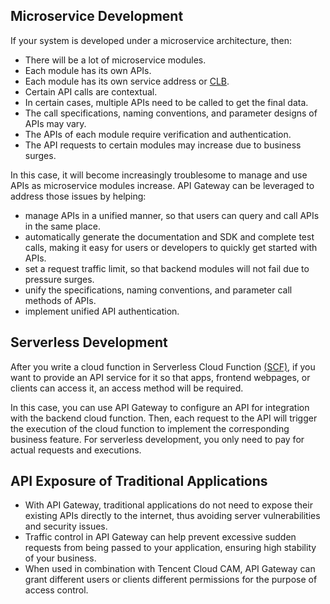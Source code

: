 ## Microservice Development

If your system is developed under a microservice architecture, then:
* There will be a lot of microservice modules.
* Each module has its own APIs.
* Each module has its own service address or [CLB](https://intl.cloud.tencent.com/product/clb).
* Certain API calls are contextual.
* In certain cases, multiple APIs need to be called to get the final data.
* The call specifications, naming conventions, and parameter designs of APIs may vary.
* The APIs of each module require verification and authentication.
* The API requests to certain modules may increase due to business surges.

In this case, it will become increasingly troublesome to manage and use APIs as microservice modules increase. API Gateway can be leveraged to address those issues by helping:
* manage APIs in a unified manner, so that users can query and call APIs in the same place.
* automatically generate the documentation and SDK and complete test calls, making it easy for users or developers to quickly get started with APIs.
* set a request traffic limit, so that backend modules will not fail due to pressure surges.
* unify the specifications, naming conventions, and parameter call methods of APIs.
* implement unified API authentication.


## Serverless Development

After you write a cloud function in Serverless Cloud Function [(SCF)](https://intl.cloud.tencent.com/product/scf), if you want to provide an API service for it so that apps, frontend webpages, or clients can access it, an access method will be required.

In this case, you can use API Gateway to configure an API for integration with the backend cloud function. Then, each request to the API will trigger the execution of the cloud function to implement the corresponding business feature. For serverless development, you only need to pay for actual requests and executions.


## API Exposure of Traditional Applications

- With API Gateway, traditional applications do not need to expose their existing APIs directly to the internet, thus avoiding server vulnerabilities and security issues.
- Traffic control in API Gateway can help prevent excessive sudden requests from being passed to your application, ensuring high stability of your business.
- When used in combination with Tencent Cloud CAM, API Gateway can grant different users or clients different permissions for the purpose of access control.
